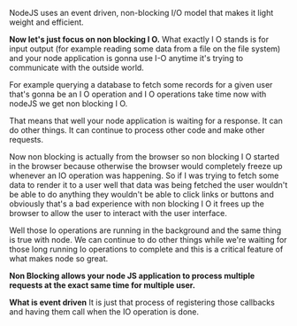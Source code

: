 NodeJS uses an event driven, non-blocking I/O model that makes it light weight and efficient.

**Now let's just focus on non blocking I O.**
What exactly I O stands is for input output (for example reading some data from a file on the file system) and your node application is gonna use I-O anytime it's trying to communicate with the outside world.

For example querying a database to fetch some records for a given user that's gonna be an I O operation and I O operations take time now with nodeJS we get non blocking I O.

That means that well your node application is waiting for a response. It can do other things. It can continue to process other code and make other requests.

Now non blocking is actually from the browser so non blocking I O started in the browser because otherwise the browser would completely freeze up whenever an IO operation was happening. So if I was trying to fetch some data to render it to a user well that data was being fetched the user wouldn't be able to do anything they wouldn't be able to click links or buttons and obviously that's a bad experience with non blocking I O it frees up the browser to allow the user to interact with the user interface.

Well those Io operations are running in the background and the same thing is true with node. We can continue to do other things while we're waiting for those long running Io operations to complete and this is a critical feature of what makes node so great.

**Non Blocking allows your node JS application to process multiple requests at the exact same time for multiple user.**

**What is event driven**
It is just that process of registering those callbacks and having them call when the IO operation is done.
